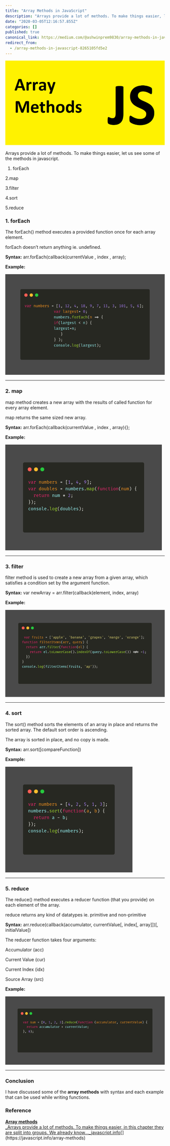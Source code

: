 ```yaml
---
title: "Array Methods in JavaScript"
description: "Arrays provide a lot of methods. To make things easier, let us see some of the methods in javascript."
date: "2020-03-05T12:16:57.855Z"
categories: []
published: true
canonical_link: https://medium.com/@ashwinprem9830/array-methods-in-javascript-8265105fd5e2
redirect_from:
  - /array-methods-in-javascript-8265105fd5e2
---
```


![](./asset-1.png)

Arrays provide a lot of methods. To make things easier, let us see some of the methods in javascript.

1.  forEach

2.map

3.filter

4.sort

5.reduce

### 1\. forEach

The forEach() method executes a provided function once for each array element.

forEach doesn’t return anything ie. undefined.

**Syntax:** arr.forEach(callback(currentValue , index , array);

**Example:**

![](./asset-2.png)

---

### 2\. map

map method creates a new array with the results of called function for every array element.

map returns the same sized new array.

**Syntax:** arr.forEach(callback(currentValue , index , array){};

**Example:**

![](./asset-3.png)

---

### 3\. filter

filter method is used to create a new array from a given array, which satisfies a condition set by the argument function.

**Syntax:** var newArray = arr.filter(callback(element, index, array)

**Example:**

![](./asset-4.png)

---

### 4\. sort

The sort() method sorts the elements of an array in place and returns the sorted array. The default sort order is ascending.

The array is sorted in place, and no copy is made.

**Syntax:** arr.sort(\[compareFunction\])

**Example:**

![](./asset-5.png)

---

### 5\. reduce

The reduce() method executes a reducer function (that you provide) on each element of the array.

reduce returns any kind of datatypes ie. primitive and non-primitive

**Syntax:** arr.reduce(callback(accumulator, currentValue\[, index\[, array\]\])\[, initialValue\])

The reducer function takes four arguments:

Accumulator (acc)

Current Value (cur)

Current Index (idx)

Source Array (src)

**Example:**

![](./asset-6.png)

---

### Conclusion

I have discussed some of the **array methods** with syntax and each example that can be used while writing functions.

### Reference

[**Array methods**  
_Arrays provide a lot of methods. To make things easier, in this chapter they are split into groups. We already know…_javascript.info](https://javascript.info/array-methods "https://javascript.info/array-methods")[](https://javascript.info/array-methods)
